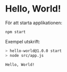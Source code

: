 # Hello, World!

För att starta applikationen:

```bash
npm start
```

Exempel utskrift:

```bash
> hello-world@1.0.0 start
> node src/app.js

Hello, World!
```
